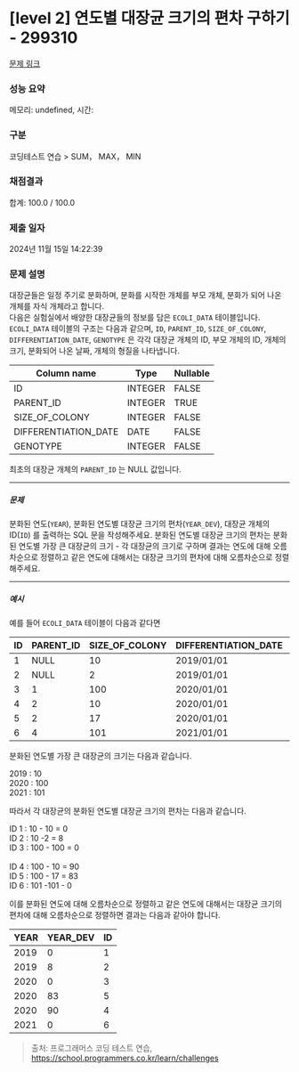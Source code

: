 # [level 2] 연도별 대장균 크기의 편차 구하기 - 299310 

[문제 링크](https://school.programmers.co.kr/learn/courses/30/lessons/299310) 

### 성능 요약

메모리: undefined, 시간: 

### 구분

코딩테스트 연습 > SUM， MAX， MIN

### 채점결과

합계: 100.0 / 100.0

### 제출 일자

2024년 11월 15일 14:22:39

### 문제 설명

<p>대장균들은 일정 주기로 분화하며, 분화를 시작한 개체를 부모 개체, 분화가 되어 나온 개체를 자식 개체라고 합니다.<br>
다음은 실험실에서 배양한 대장균들의 정보를 담은 <code>ECOLI_DATA</code> 테이블입니다. <code>ECOLI_DATA</code> 테이블의 구조는 다음과 같으며,  <code>ID</code>, <code>PARENT_ID</code>, <code>SIZE_OF_COLONY</code>, <code>DIFFERENTIATION_DATE</code>, <code>GENOTYPE</code> 은 각각 대장균 개체의 ID, 부모 개체의 ID, 개체의 크기, 분화되어 나온 날짜, 개체의 형질을 나타냅니다.</p>
<table class="table">
        <thead><tr>
<th>Column name</th>
<th>Type</th>
<th>Nullable</th>
</tr>
</thead>
        <tbody><tr>
<td>ID</td>
<td>INTEGER</td>
<td>FALSE</td>
</tr>
<tr>
<td>PARENT_ID</td>
<td>INTEGER</td>
<td>TRUE</td>
</tr>
<tr>
<td>SIZE_OF_COLONY</td>
<td>INTEGER</td>
<td>FALSE</td>
</tr>
<tr>
<td>DIFFERENTIATION_DATE</td>
<td>DATE</td>
<td>FALSE</td>
</tr>
<tr>
<td>GENOTYPE</td>
<td>INTEGER</td>
<td>FALSE</td>
</tr>
</tbody>
      </table>
<p>최초의 대장균 개체의 <code>PARENT_ID</code> 는 NULL 값입니다.</p>

<hr>

<h5>문제</h5>

<p>분화된 연도(<code>YEAR</code>), 분화된 연도별 대장균 크기의 편차(<code>YEAR_DEV</code>), 대장균 개체의 ID(<code>ID</code>) 를 출력하는 SQL 문을 작성해주세요. 분화된 연도별 대장균 크기의 편차는 분화된 연도별 가장 큰 대장균의 크기 - 각 대장균의 크기로 구하며 결과는 연도에 대해 오름차순으로 정렬하고 같은 연도에 대해서는 대장균 크기의 편차에 대해 오름차순으로 정렬해주세요.</p>

<hr>

<h5>예시</h5>

<p>예를 들어 <code>ECOLI_DATA</code> 테이블이 다음과 같다면</p>
<table class="table">
        <thead><tr>
<th>ID</th>
<th>PARENT_ID</th>
<th>SIZE_OF_COLONY</th>
<th>DIFFERENTIATION_DATE</th>
<th>GENOTYPE</th>
</tr>
</thead>
        <tbody><tr>
<td>1</td>
<td>NULL</td>
<td>10</td>
<td>2019/01/01</td>
<td>5</td>
</tr>
<tr>
<td>2</td>
<td>NULL</td>
<td>2</td>
<td>2019/01/01</td>
<td>3</td>
</tr>
<tr>
<td>3</td>
<td>1</td>
<td>100</td>
<td>2020/01/01</td>
<td>4</td>
</tr>
<tr>
<td>4</td>
<td>2</td>
<td>10</td>
<td>2020/01/01</td>
<td>4</td>
</tr>
<tr>
<td>5</td>
<td>2</td>
<td>17</td>
<td>2020/01/01</td>
<td>6</td>
</tr>
<tr>
<td>6</td>
<td>4</td>
<td>101</td>
<td>2021/01/01</td>
<td>22</td>
</tr>
</tbody>
      </table>
<p>분화된 연도별 가장 큰 대장균의 크기는 다음과 같습니다.</p>

<p>2019 : 10<br>
2020 : 100<br>
2021 : 101</p>

<p>따라서 각 대장균의 분화된 연도별 대장균 크기의 편차는 다음과 같습니다.</p>

<p>ID 1 : 10 - 10 = 0<br>
ID 2 : 10 -2 = 8<br>
ID 3 : 100 - 100 = 0<br><br>
ID 4 : 100 - 10 = 90<br>
ID 5 : 100 - 17 = 83<br>
ID 6 : 101 -101 - 0</p>

<p>이를 분화된 연도에 대해 오름차순으로 정렬하고 같은 연도에 대해서는 대장균 크기의 편차에 대해 오름차순으로 정렬하면 결과는 다음과 같아야 합니다.</p>
<table class="table">
        <thead><tr>
<th>YEAR</th>
<th>YEAR_DEV</th>
<th>ID</th>
</tr>
</thead>
        <tbody><tr>
<td>2019</td>
<td>0</td>
<td>1</td>
</tr>
<tr>
<td>2019</td>
<td>8</td>
<td>2</td>
</tr>
<tr>
<td>2020</td>
<td>0</td>
<td>3</td>
</tr>
<tr>
<td>2020</td>
<td>83</td>
<td>5</td>
</tr>
<tr>
<td>2020</td>
<td>90</td>
<td>4</td>
</tr>
<tr>
<td>2021</td>
<td>0</td>
<td>6</td>
</tr>
</tbody>
      </table>

> 출처: 프로그래머스 코딩 테스트 연습, https://school.programmers.co.kr/learn/challenges